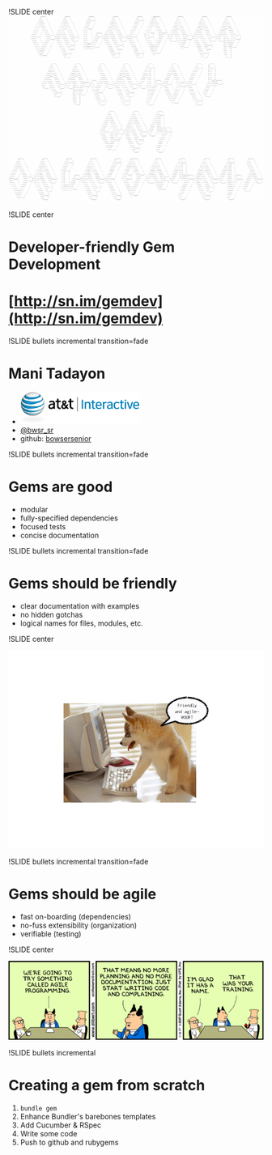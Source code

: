 !SLIDE center
![Title](title_resized.png)



!SLIDE center

# Developer-friendly Gem Development #

# [http://sn.im/gemdev](http://sn.im/gemdev) #



!SLIDE bullets incremental transition=fade

# Mani Tadayon

* ![atti](atti_logo.png)
* [@bwsr_sr](http://twitter.com/bwsr_sr)
* github: [bowsersenior](http://github.com/bowsersenior)



!SLIDE bullets incremental transition=fade

# Gems are good

* modular
* fully-specified dependencies
* focused tests
* concise documentation



!SLIDE bullets incremental transition=fade

# Gems should be friendly

* clear documentation with examples
* no hidden gotchas
* logical names for files, modules, etc.



!SLIDE center

![Doggie!](doggie.png)



!SLIDE bullets incremental transition=fade

# Gems should be agile

* fast on-boarding (dependencies)
* no-fuss extensibility (organization)
* verifiable (testing)



!SLIDE center

![Agile Dilbert](agile_dilbert.gif)



!SLIDE bullets incremental

# Creating a gem from scratch

1. `bundle gem`
2. Enhance Bundler's barebones templates
3. Add Cucumber & RSpec
4. Write some code
5. Push to github and rubygems